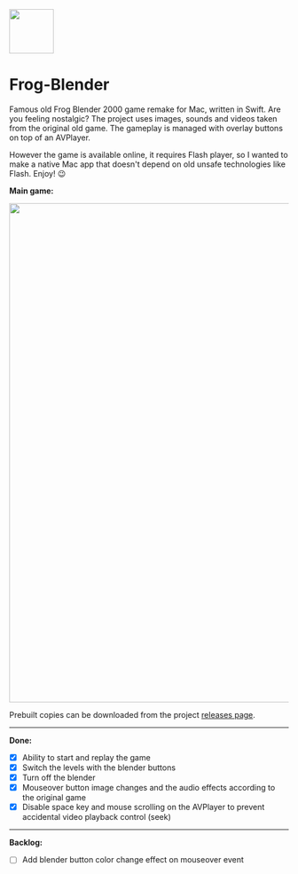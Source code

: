 <img src="http://i.imgur.com/VGlMnwg.png" width="80px" />
<h1>Frog-Blender</h1>

Famous old Frog Blender 2000 game remake for Mac, written in Swift. Are you feeling nostalgic?
The project uses images, sounds and videos taken from the original old game. The gameplay is managed with overlay buttons on top of an AVPlayer. 

However the game is available online, it requires Flash player, so I wanted to make a native Mac app that doesn't depend on old unsafe technologies like Flash. Enjoy! :wink:

**Main game:**

<img src="http://i.imgur.com/QuqEVA7.jpg" width="900px" />


Prebuilt copies can be downloaded from the project [releases page](https://github.com/balazs630/Frog-Blender/releases).

___
**Done:**

- [x] Ability to start and replay the game
- [x] Switch the levels with the blender buttons
- [x] Turn off the blender
- [x] Mouseover button image changes and the audio effects according to the original game
- [x] Disable space key and mouse scrolling on the AVPlayer to prevent accidental video playback control (seek)

___
**Backlog:**

- [ ] Add blender button color change effect on mouseover event
